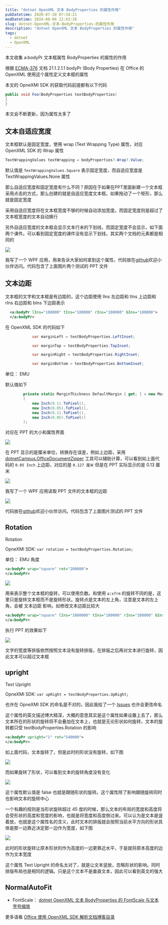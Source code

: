 ```yaml
---
title: "dotnet OpenXML 文本 BodyProperties 的属性作用"
pubDatetime: 2020-07-28 07:34:21
modDatetime: 2024-08-06 12:43:28
slug: dotnet-OpenXML-文本-BodyProperties-的属性作用
description: "dotnet OpenXML 文本 BodyProperties 的属性作用"
tags:
  - dotnet
  - OpenXML
---
```





本文收集 a:bodyPr 文本框属性 BodyProperties 的属性的作用

<!--more-->


<!-- CreateTime:2020/7/28 15:34:21 -->



根据 [ECMA-376](http://www.ecma-international.org/publications/standards/Ecma-376.htm ) 文档 21.1.2.1.1 bodyPr (Body Properties) 在 Office 的 OpenXML 使用这个属性定义文本框的属性

本文的 OpneXMl SDK 的获取代码前提都有以下代码

```csharp
public void Foo(BodyProperties textBodyProperties)
{
}
```

本文会不断更新，因为属性太多了

## 文本自适应宽度

文本框默认是固定宽度，使用 wrap (Text Wrapping Type) 属性，对应 OpenXML SDK 的 Wrap 属性

```csharp
TextWrappingValues textWrapping = bodyProperties?.Wrap?.Value;
```

默认值是 `TextWrappingValues.Square` 表示固定宽度，而自适应宽度是 TextWrappingValues.None 属性

那么自适应宽度和固定宽度有什么不同？原因在于如果在PPT里面新建一个文本框采用点击的方式，那么创建的就是自适应宽度文本框。如果拖动了一个矩形，那么就是固定宽度

采用自适应宽度将在文本框宽度不够的时候自动添加宽度。而固定宽度则是超过了文本框宽度的文本自动换行

另外自适应宽度的文本框会显示文本行末的下划线，而固定宽度不会显示，如下面两个课件。可以看到固定宽度的课件没有显示下划线，其实两个文档的元素都是相同的

<!-- ![](images/img-dotnet OpenXML 文本 BodyProperties 的属性作用0.png) -->

![](images/img-lindexi%2F2020728167134295.jpg)

我写了一个 WPF 应用，用来告诉大家如何拿到这个属性，代码放在[github](https://github.com/lindexi/lindexi_gd/tree/4e3b373f658864bbb6a60a4ce82d695cf7c7e1fd/KiwejeejiWhalfalqenel)欢迎小伙伴访问。代码包含了上面图片两个测试的 PPT 文件

## 文本边距

文本框的文字和文本框是有边距的，这个边距使用 lIns 左边距和 tIns 上边距和 rIns 右边距和 bIns 下边距表示

```xml
  <a:bodyPr lIns="108000" tIns="180000" rIns="108000" bIns="180000">
  </a:bodyPr>
```

在 OpenXML SDK 的代码如下

```csharp
            var marginLeft = textBodyProperties.LeftInset;

            var marginTop = textBodyProperties.TopInset;

            var marginRight = textBodyProperties.RightInset;

            var marginBottom = textBodyProperties.BottomInset;
```

单位： EMU

默认值如下

```csharp
        private static MarginThickness DefaultMargin { get; } = new MarginThickness
        (
            new Inch(0.1).ToPixel(),
            new Inch(0.05).ToPixel(),
            new Inch(0.1).ToPixel(),
            new Inch(0.05).ToPixel()
        );
```

对应在 PPT 的大小和属性界面

<!-- ![](images/img-dotnet OpenXML 文本 BodyProperties 的属性作用1.png) -->

![](images/img-lindexi%2F2020728164502443.jpg)

在 PPT 显示的是厘米单位，转换存在误差，例如上边距，采用 [dotnetCampus.OfficeDocumentZipper](https://github.com/dotnet-campus/dotnetCampus.OfficeDocumentZiper) 工具可以辅助计算，可以看到如上面代码的 `0.05 Inch` 上边距，对应的是 `0.127 厘米` 但是在 PPT 实际显示的是 0.13 厘米

<!-- ![](images/img-dotnet OpenXML 文本 BodyProperties 的属性作用2.png) -->

![](images/img-lindexi%2F20207281646172465.jpg)

我写了一个 WPF 应用读取 PPT 文件的文本框的边距

<!-- ![](images/img-dotnet OpenXML 文本 BodyProperties 的属性作用3.png) -->

![](images/img-lindexi%2F2020728175361077.jpg)

代码放在[github](https://github.com/lindexi/lindexi_gd/tree/11ee2825f2b1eee1e5a68efe172e7346f866ad41/GakagaycalhechemNerehejejairairway)欢迎小伙伴访问。代码包含了上面图片测试的 PPT 文件

## Rotation

Rotation

OpneXMl SDK: `var rotation = textBodyProperties.Rotation;`

单位： EMU 角度

```xml
<a:bodyPr wrap="square" rot="200000">
</a:bodyPr>
```

<!-- ![](images/img-dotnet OpenXML 文本 BodyProperties 的属性作用4.png) -->

![](images/img-lindexi%2F2020729122273011.jpg)

用来表示整个文本框的旋转，可以使用负数。和使用 `a:xfrm` 的旋转不同的是，这里只是旋转文本框而不是旋转形状。旋转点是文本的左上角，注意是文本的左上角，会被 文本边距 影响，如修改文本边距比较大

```xml
<a:bodyPr wrap="square" lIns="1080000" tIns="180000" rIns="108000" bIns="180000" rot="200000">
</a:bodyPr>
```

执行 PPT 的效果如下

<!-- ![](images/img-dotnet OpenXML 文本 BodyProperties 的属性作用5.png) -->

![](images/img-lindexi%2F20207291225379437.jpg)

文字的宽度等排版依然按照文本没有旋转排版，在排版之后再对文本进行旋转，因此文本可以超过文本框

## upright

Text Upright

OpneXMl SDK: `var upRight = textBodyProperties.UpRight;`

也许在 OpneXMl SDK 的命名是不对的，因此我给了一个 [Issues](https://github.com/OfficeDev/Open-XML-SDK/issues/784) 也许会更改命名

这个属性的英文描述博大精深，大概的意思其实是这个属性如果设置上去了，那么文本所在的形状的旋转将不会叠加在文本上，也就是无论形状如何旋转，文本的旋转都只受 textBodyProperties.Rotation 的影响

```xml
<a:bodyPr upright="1" rot="540000">
</a:bodyPr>
```

如上面代码，文本旋转了，但是此时的形状没有旋转，如下图

<!-- ![](images/img-dotnet OpenXML 文本 BodyProperties 的属性作用6.png) -->

![](images/img-lindexi%2F20207291420455688.jpg)

而如果旋转了形状，可以看到文本的旋转角度没有变化

<!-- ![](images/img-dotnet OpenXML 文本 BodyProperties 的属性作用7.png) -->

![](images/img-lindexi%2F20207291421248352.jpg)

这个属性默认值是 false 也就是跟随形状的旋转。这个属性除了影响跟随旋转同时也影响文本的旋转中心

一个有趣的规则是当形状旋转超过 45 度的时候，那么文本的布局的宽度和高度将会受形状的高度和宽度的影响，也就是将宽度和高度倒过来。可以认为是文本是竖着放，也就是这个属性名的含义，此时文本的排版就会按照当前水平方向的形状具体是那一边靠近决定那一边作为宽度，如下图

<!-- ![](images/img-dotnet OpenXML 文本 BodyProperties 的属性作用8.png) -->

![](images/img-lindexi%2F2020729142559203.jpg)

此时的形状旋转让原本形状的作为高度的一边更靠近水平，于是就将原本高度的边作为文本宽度

这个属性 Text Upright 的命名太对了，就是让文本竖放，忽略形状的影响。同时排版布局也是相同的逻辑。只是这个文本不是垂直文本，因此可以看到英文的强大

## NormalAutoFit

- FontScale： [dotnet OpenXML 文本 BodyProperties 的 FontScale 与文本字号缩放](https://blog.lindexi.com/post/dotnet-OpenXML-%E6%96%87%E6%9C%AC-BodyProperties-%E7%9A%84-FontScale-%E4%B8%8E%E6%96%87%E6%9C%AC%E5%AD%97%E5%8F%B7%E7%BC%A9%E6%94%BE.html )

更多请看 [Office 使用 OpenXML SDK 解析文档博客目录](https://blog.lindexi.com/post/Office-%E4%BD%BF%E7%94%A8-OpenXML-SDK-%E8%A7%A3%E6%9E%90%E6%96%87%E6%A1%A3%E5%8D%9A%E5%AE%A2%E7%9B%AE%E5%BD%95.html )

